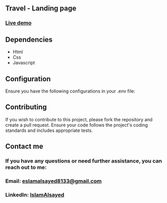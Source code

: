## Travel - Landing page

### [Live demo](https://islamalquraishi.github.io/Travel-landing-page)

## Dependencies

- Html
- Css
- Javascript

## Configuration

Ensure you have the following configurations in your .env file:

## Contributing

If you wish to contribute to this project, please fork the repository and create a pull request. Ensure your code follows the project's coding standards and includes appropriate tests.

## Contact me

### If you have any questions or need further assistance, you can reach out to me:

### Email: eslamalsayed8133@gmail.com

### LinkedIn: [IslamAlsayed](https://www.linkedin.com/in/islam-alsayed7)
